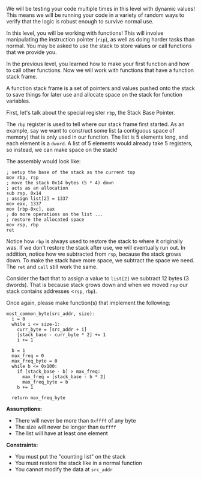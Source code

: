 We will be testing your code multiple times in this level with dynamic values! This means we will be running your code in a variety of random ways to verify that the logic is robust enough to survive normal use.

In this level, you will be working with functions! This will involve manipulating the instruction pointer (`rip`), as well as doing harder tasks than normal. You may be asked to use the stack to store values or call functions that we provide you.

In the previous level, you learned how to make your first function and how to call other functions. Now we will work with functions that have a function stack frame.

A function stack frame is a set of pointers and values pushed onto the stack to save things for later use and allocate space on the stack for function variables.

First, let's talk about the special register `rbp`, the Stack Base Pointer.

The `rbp` register is used to tell where our stack frame first started. As an example, say we want to construct some list (a contiguous space of memory) that is only used in our function. The list is 5 elements long, and each element is a `dword`. A list of 5 elements would already take 5 registers, so instead, we can make space on the stack!

The assembly would look like:

```assembly
; setup the base of the stack as the current top
mov rbp, rsp
; move the stack 0x14 bytes (5 * 4) down
; acts as an allocation
sub rsp, 0x14
; assign list[2] = 1337
mov eax, 1337
mov [rbp-0xc], eax
; do more operations on the list ...
; restore the allocated space
mov rsp, rbp
ret
```

Notice how `rbp` is always used to restore the stack to where it originally was. If we don't restore the stack after use, we will eventually run out. In addition, notice how we subtracted from `rsp`, because the stack grows down. To make the stack have more space, we subtract the space we need. The `ret` and `call` still work the same.

Consider the fact that to assign a value to `list[2]` we subtract 12 bytes (3 dwords). That is because stack grows down and when we moved `rsp` our stack contains addresses <`rsp`, `rbp`).

Once again, please make function(s) that implement the following:

```plaintext
most_common_byte(src_addr, size):
  i = 0
  while i <= size-1:
    curr_byte = [src_addr + i]
    [stack_base - curr_byte * 2] += 1
    i += 1

  b = 1
  max_freq = 0
  max_freq_byte = 0
  while b <= 0x100:
    if [stack_base - b] > max_freq:
      max_freq = [stack_base - b * 2]
      max_freq_byte = b
    b += 1

  return max_freq_byte
```

**Assumptions:**

- There will never be more than `0xffff` of any byte
- The size will never be longer than `0xffff`
- The list will have at least one element

**Constraints:**

- You must put the "counting list" on the stack
- You must restore the stack like in a normal function
- You cannot modify the data at `src_addr`
